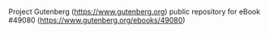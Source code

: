 Project Gutenberg (https://www.gutenberg.org) public repository for eBook #49080 (https://www.gutenberg.org/ebooks/49080)
